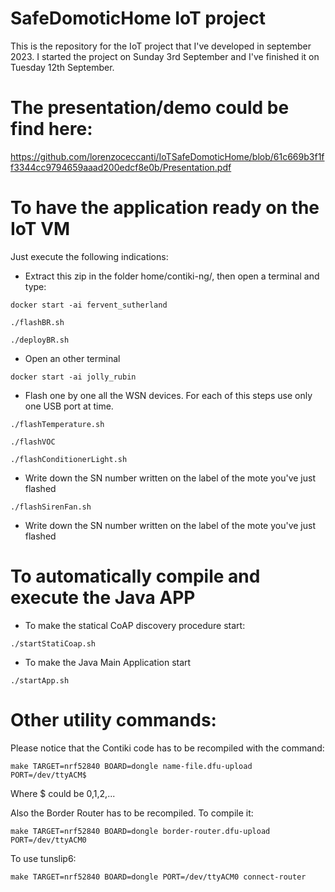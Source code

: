 # SafeDomoticHome IoT project
This is the repository for the IoT project that I've developed in september 2023.
I started the project on Sunday 3rd September and I've finished it on Tuesday 12th September.

# The presentation/demo could be find here:
https://github.com/lorenzoceccanti/IoTSafeDomoticHome/blob/61c669b3f1ff3344cc9794659aaad200edcf8e0b/Presentation.pdf
# To have the application ready on the IoT VM
Just execute the following indications:
- Extract this zip in the folder home/contiki-ng/, then open a terminal and type:
```
docker start -ai fervent_sutherland
```
```
./flashBR.sh
```
```
./deployBR.sh
```
- Open an other terminal
```
docker start -ai jolly_rubin
```
- Flash one by one all the WSN devices. For each of this steps use only one USB port at time.
```
./flashTemperature.sh
```
```
./flashVOC
```
```
./flashConditionerLight.sh
```
- Write down the SN number written on the label of the mote you've just flashed
```
./flashSirenFan.sh
```
- Write down the SN number written on the label of the mote you've just flashed

# To automatically compile and execute the Java APP
- To make the statical CoAP discovery procedure start:
```
./startStatiCoap.sh
```
- To make the Java Main Application start
```
./startApp.sh
```
# Other utility commands:
Please notice that the Contiki code has to be recompiled with the command:
```
make TARGET=nrf52840 BOARD=dongle name-file.dfu-upload PORT=/dev/ttyACM$
```
Where $ could be 0,1,2,...

Also the Border Router has to be recompiled. To compile it:
```
make TARGET=nrf52840 BOARD=dongle border-router.dfu-upload PORT=/dev/ttyACM0
```
To use tunslip6:
```
make TARGET=nrf52840 BOARD=dongle PORT=/dev/ttyACM0 connect-router
```
